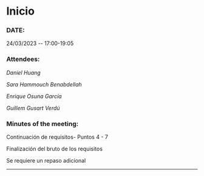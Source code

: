 # Inicio

### DATE:

24/03/2023 -- 17:00-19:05

### Attendees:

_Daniel Huang_

_Sara Hammouch Benabdellah_

_Enrique Osuna García_

_Guillem Gusart Verdú_

### Minutes of the meeting:

Continuación de requisitos- Puntos 4 - 7

Finalización del bruto de los requisitos

Se requiere un repaso adicional

---
